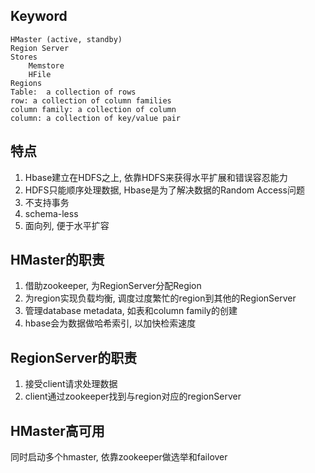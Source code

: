 ## Keyword
```
HMaster (active, standby)
Region Server
Stores
    Memstore
    HFile
Regions
Table:  a collection of rows
row: a collection of column families
column family: a collection of column
column: a collection of key/value pair

```

## 特点
1. Hbase建立在HDFS之上, 依靠HDFS来获得水平扩展和错误容忍能力
2. HDFS只能顺序处理数据, Hbase是为了解决数据的Random Access问题
3. 不支持事务
4. schema-less
5. 面向列, 便于水平扩容


## HMaster的职责
1. 借助zookeeper, 为RegionServer分配Region
2. 为region实现负载均衡, 调度过度繁忙的region到其他的RegionServer
3. 管理database metadata, 如表和column family的创建  
4. hbase会为数据做哈希索引, 以加快检索速度

  
## RegionServer的职责
1. 接受client请求处理数据
2. client通过zookeeper找到与region对应的regionServer

## HMaster高可用
同时启动多个hmaster, 依靠zookeeper做选举和failover

